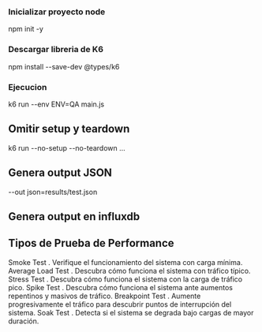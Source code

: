 ### Inicializar proyecto node
npm init -y

### Descargar libreria de K6
npm install --save-dev @types/k6

### Ejecucion
k6 run --env ENV=QA main.js

## Omitir setup y teardown
k6 run --no-setup --no-teardown ...

## Genera output JSON
--out json=results/test.json

## Genera output en influxdb
 <!-- --out influxdb=https://us-east-1-1.aws.cloud2.influxdata.com?bucket=k6_bim --out influxdb-auth=Jx7QttCAkyt4QiFrj1fBOaJmimqisbyc9EPM1Ad_4DwAyBp8YyMIBcTh2bc0oTeXBCn_MlU6McNkK_y9nWxpdQ==


--out influxdbv2=https://us-east-1-1.aws.cloud2.influxdata.com?bucket=k6_bim --out influxdbv2-token=Jx7QttCAkyt4QiFrj1fBOaJmimqisbyc9EPM1Ad_4DwAyBp8YyMIBcTh2bc0oTeXBCn_MlU6McNkK_y9nWxpdQ== -->

## Tipos de Prueba de Performance
Smoke Test . Verifique el funcionamiento del sistema con carga mínima.
Average Load Test . Descubra cómo funciona el sistema con tráfico típico.
Stress Test . Descubra cómo funciona el sistema con la carga de tráfico pico.
Spike Test . Descubra cómo funciona el sistema ante aumentos repentinos y masivos de tráfico.
Breakpoint Test . Aumente progresivamente el tráfico para descubrir puntos de interrupción del sistema.
Soak Test . Detecta si el sistema se degrada bajo cargas de mayor duración.